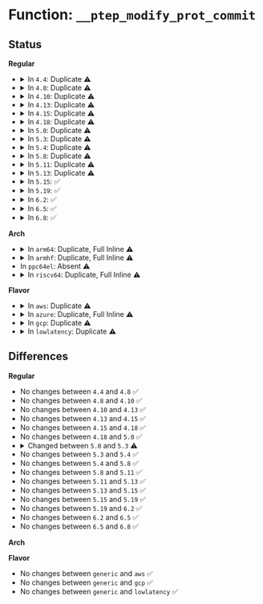 # Function: <code>__ptep_modify_prot_commit</code>

## Status
<b>Regular</b>
<ul>
<li>
<details>
<summary>In <code>4.4</code>: Duplicate ⚠️</summary>

```c
void __ptep_modify_prot_commit(struct mm_struct *mm, long unsigned int addr, pte_t *ptep, pte_t pte);
```

**Collision:** Static Duplication

**Inline:** No

**Transformation:** False

**Instances:**

```
In arch/x86/xen/mmu.c (ffffffff8101df00)
Location: include/asm-generic/pgtable.h:405
Inline: False
```
```
In arch/x86/kernel/paravirt.c (ffffffff810646d0)
Location: include/asm-generic/pgtable.h:405
Inline: False
```
**Symbols:**

```
ffffffff8101df00-ffffffff8101df0d: __ptep_modify_prot_commit (STB_LOCAL)
ffffffff810646d0-ffffffff810646dd: __ptep_modify_prot_commit (STB_LOCAL)
```
</details>
</li>
<li>
<details>
<summary>In <code>4.8</code>: Duplicate ⚠️</summary>

```c
void __ptep_modify_prot_commit(struct mm_struct *mm, long unsigned int addr, pte_t *ptep, pte_t pte);
```

**Collision:** Static Duplication

**Inline:** No

**Transformation:** False

**Instances:**

```
In arch/x86/xen/mmu.c (ffffffff8101d2f0)
Location: include/asm-generic/pgtable.h:410
Inline: False
```
```
In arch/x86/kernel/paravirt.c (ffffffff81064320)
Location: include/asm-generic/pgtable.h:410
Inline: False
```
**Symbols:**

```
ffffffff8101d2f0-ffffffff8101d2fd: __ptep_modify_prot_commit (STB_LOCAL)
ffffffff81064320-ffffffff8106432d: __ptep_modify_prot_commit (STB_LOCAL)
```
</details>
</li>
<li>
<details>
<summary>In <code>4.10</code>: Duplicate ⚠️</summary>

```c
void __ptep_modify_prot_commit(struct mm_struct *mm, long unsigned int addr, pte_t *ptep, pte_t pte);
```

**Collision:** Static Duplication

**Inline:** No

**Transformation:** False

**Instances:**

```
In arch/x86/xen/mmu.c (ffffffff8101da10)
Location: include/asm-generic/pgtable.h:434
Inline: False
```
```
In arch/x86/kernel/paravirt.c (ffffffff810677f0)
Location: include/asm-generic/pgtable.h:434
Inline: False
```
**Symbols:**

```
ffffffff8101da10-ffffffff8101da1d: __ptep_modify_prot_commit (STB_LOCAL)
ffffffff810677f0-ffffffff810677fd: __ptep_modify_prot_commit (STB_LOCAL)
```
</details>
</li>
<li>
<details>
<summary>In <code>4.13</code>: Duplicate ⚠️</summary>

```c
void __ptep_modify_prot_commit(struct mm_struct *mm, long unsigned int addr, pte_t *ptep, pte_t pte);
```

**Collision:** Static Duplication

**Inline:** No

**Transformation:** False

**Instances:**

```
In arch/x86/xen/mmu_pv.c (ffffffff8101fcf0)
Location: include/asm-generic/pgtable.h:539
Inline: False
```
```
In arch/x86/kernel/paravirt.c (ffffffff81066ac0)
Location: include/asm-generic/pgtable.h:539
Inline: False
```
**Symbols:**

```
ffffffff8101fcf0-ffffffff8101fcfd: __ptep_modify_prot_commit (STB_LOCAL)
ffffffff81066ac0-ffffffff81066acd: __ptep_modify_prot_commit (STB_LOCAL)
```
</details>
</li>
<li>
<details>
<summary>In <code>4.15</code>: Duplicate ⚠️</summary>

```c
void __ptep_modify_prot_commit(struct mm_struct *mm, long unsigned int addr, pte_t *ptep, pte_t pte);
```

**Collision:** Static Duplication

**Inline:** No

**Transformation:** False

**Instances:**

```
In arch/x86/xen/mmu_pv.c (ffffffff81020950)
Location: include/asm-generic/pgtable.h:540
Inline: False
```
```
In arch/x86/kernel/paravirt.c (ffffffff8106ac40)
Location: include/asm-generic/pgtable.h:540
Inline: False
```
**Symbols:**

```
ffffffff81020950-ffffffff8102095d: __ptep_modify_prot_commit (STB_LOCAL)
ffffffff8106ac40-ffffffff8106ac4d: __ptep_modify_prot_commit (STB_LOCAL)
```
</details>
</li>
<li>
<details>
<summary>In <code>4.18</code>: Duplicate ⚠️</summary>

```c
void __ptep_modify_prot_commit(struct mm_struct *mm, long unsigned int addr, pte_t *ptep, pte_t pte);
```

**Collision:** Static Duplication

**Inline:** No

**Transformation:** False

**Instances:**

```
In arch/x86/xen/mmu_pv.c (ffffffff81021400)
Location: include/asm-generic/pgtable.h:583
Inline: False
```
```
In arch/x86/kernel/paravirt.c (ffffffff8106d900)
Location: include/asm-generic/pgtable.h:583
Inline: False
```
**Symbols:**

```
ffffffff81021400-ffffffff8102140d: __ptep_modify_prot_commit (STB_LOCAL)
ffffffff8106d900-ffffffff8106d90d: __ptep_modify_prot_commit (STB_LOCAL)
```
</details>
</li>
<li>
<details>
<summary>In <code>5.0</code>: Duplicate ⚠️</summary>

```c
void __ptep_modify_prot_commit(struct mm_struct *mm, long unsigned int addr, pte_t *ptep, pte_t pte);
```

**Collision:** Static Duplication

**Inline:** No

**Transformation:** False

**Instances:**

```
In arch/x86/xen/mmu_pv.c (ffffffff81020c70)
Location: include/asm-generic/pgtable.h:621
Inline: False
```
```
In arch/x86/kernel/paravirt.c (ffffffff81073aa0)
Location: include/asm-generic/pgtable.h:621
Inline: False
```
**Symbols:**

```
ffffffff81020c70-ffffffff81020c7d: __ptep_modify_prot_commit (STB_LOCAL)
ffffffff81073aa0-ffffffff81073aad: __ptep_modify_prot_commit (STB_LOCAL)
```
</details>
</li>
<li>
<details>
<summary>In <code>5.3</code>: Duplicate ⚠️</summary>

```c
void __ptep_modify_prot_commit(struct vm_area_struct *vma, long unsigned int addr, pte_t *ptep, pte_t pte);
```

**Collision:** Static Duplication

**Inline:** No

**Transformation:** False

**Instances:**

```
In arch/x86/xen/mmu_pv.c (ffffffff810227b0)
Location: include/asm-generic/pgtable.h:621
Inline: False
```
```
In arch/x86/kernel/paravirt.c (ffffffff81077600)
Location: include/asm-generic/pgtable.h:621
Inline: False
```
**Symbols:**

```
ffffffff810227b0-ffffffff810227c1: __ptep_modify_prot_commit (STB_LOCAL)
ffffffff81077600-ffffffff81077611: __ptep_modify_prot_commit (STB_LOCAL)
```
</details>
</li>
<li>
<details>
<summary>In <code>5.4</code>: Duplicate ⚠️</summary>

```c
void __ptep_modify_prot_commit(struct vm_area_struct *vma, long unsigned int addr, pte_t *ptep, pte_t pte);
```

**Collision:** Static Duplication

**Inline:** No

**Transformation:** False

**Instances:**

```
In arch/x86/xen/mmu_pv.c (ffffffff810230f0)
Location: include/asm-generic/pgtable.h:621
Inline: False
```
```
In arch/x86/kernel/paravirt.c (ffffffff81078670)
Location: include/asm-generic/pgtable.h:621
Inline: False
```
**Symbols:**

```
ffffffff810230f0-ffffffff81023101: __ptep_modify_prot_commit (STB_LOCAL)
ffffffff81078670-ffffffff81078681: __ptep_modify_prot_commit (STB_LOCAL)
```
</details>
</li>
<li>
<details>
<summary>In <code>5.8</code>: Duplicate ⚠️</summary>

```c
void __ptep_modify_prot_commit(struct vm_area_struct *vma, long unsigned int addr, pte_t *ptep, pte_t pte);
```

**Collision:** Static Duplication

**Inline:** No

**Transformation:** False

**Instances:**

```
In arch/x86/xen/mmu_pv.c (ffffffff81025960)
Location: include/linux/pgtable.h:795
Inline: False
```
```
In arch/x86/kernel/paravirt.c (ffffffff8107fa70)
Location: include/linux/pgtable.h:795
Inline: False
```
**Symbols:**

```
ffffffff81025960-ffffffff81025971: __ptep_modify_prot_commit (STB_LOCAL)
ffffffff8107fa70-ffffffff8107fa81: __ptep_modify_prot_commit (STB_LOCAL)
```
</details>
</li>
<li>
<details>
<summary>In <code>5.11</code>: Duplicate ⚠️</summary>

```c
void __ptep_modify_prot_commit(struct vm_area_struct *vma, long unsigned int addr, pte_t *ptep, pte_t pte);
```

**Collision:** Static Duplication

**Inline:** No

**Transformation:** False

**Instances:**

```
In arch/x86/xen/mmu_pv.c (ffffffff81026080)
Location: include/linux/pgtable.h:844
Inline: False
```
```
In arch/x86/kernel/paravirt.c (ffffffff8107f690)
Location: include/linux/pgtable.h:844
Inline: False
```
**Symbols:**

```
ffffffff81026080-ffffffff81026093: __ptep_modify_prot_commit (STB_LOCAL)
ffffffff8107f690-ffffffff8107f6a3: __ptep_modify_prot_commit (STB_LOCAL)
```
</details>
</li>
<li>
<details>
<summary>In <code>5.13</code>: Duplicate ⚠️</summary>

```c
void __ptep_modify_prot_commit(struct vm_area_struct *vma, long unsigned int addr, pte_t *ptep, pte_t pte);
```

**Collision:** Static Duplication

**Inline:** No

**Transformation:** False

**Instances:**

```
In arch/x86/xen/mmu_pv.c (ffffffff81027fc0)
Location: include/linux/pgtable.h:844
Inline: False
```
```
In arch/x86/kernel/paravirt.c (ffffffff81080790)
Location: include/linux/pgtable.h:844
Inline: False
```
**Symbols:**

```
ffffffff81027fc0-ffffffff81027fd3: __ptep_modify_prot_commit (STB_LOCAL)
ffffffff81080790-ffffffff810807a3: __ptep_modify_prot_commit (STB_LOCAL)
```
</details>
</li>
<li>
<details>
<summary>In <code>5.15</code>: ✅</summary>

```c
void __ptep_modify_prot_commit(struct vm_area_struct *vma, long unsigned int addr, pte_t *ptep, pte_t pte);
```

**Collision:** Unique Static

**Inline:** No

**Transformation:** False

**Instances:**

```
In arch/x86/kernel/paravirt.c (ffffffff8108f6b0)
Location: include/linux/pgtable.h:863
Inline: False
```
**Symbols:**

```
ffffffff8108f6b0-ffffffff8108f6c3: __ptep_modify_prot_commit (STB_LOCAL)
```
</details>
</li>
<li>
<details>
<summary>In <code>5.19</code>: ✅</summary>

```c
void __ptep_modify_prot_commit(struct vm_area_struct *vma, long unsigned int addr, pte_t *ptep, pte_t pte);
```

**Collision:** Unique Static

**Inline:** No

**Transformation:** False

**Instances:**

```
In arch/x86/kernel/paravirt.c (ffffffff810a0430)
Location: include/linux/pgtable.h:896
Inline: False
```
**Symbols:**

```
ffffffff810a0430-ffffffff810a045c: __ptep_modify_prot_commit (STB_LOCAL)
```
</details>
</li>
<li>
<details>
<summary>In <code>6.2</code>: ✅</summary>

```c
void __ptep_modify_prot_commit(struct vm_area_struct *vma, long unsigned int addr, pte_t *ptep, pte_t pte);
```

**Collision:** Unique Static

**Inline:** No

**Transformation:** False

**Instances:**

```
In arch/x86/kernel/paravirt.c (ffffffff810b7fd0)
Location: include/linux/pgtable.h:932
Inline: False
```
**Symbols:**

```
ffffffff810b7fd0-ffffffff810b7ffc: __ptep_modify_prot_commit (STB_LOCAL)
```
</details>
</li>
<li>
<details>
<summary>In <code>6.5</code>: ✅</summary>

```c
void __ptep_modify_prot_commit(struct vm_area_struct *vma, long unsigned int addr, pte_t *ptep, pte_t pte);
```

**Collision:** Unique Static

**Inline:** No

**Transformation:** False

**Instances:**

```
In arch/x86/kernel/paravirt.c (ffffffff810bb180)
Location: include/linux/pgtable.h:944
Inline: False
```
**Symbols:**

```
ffffffff810bb180-ffffffff810bb1ac: __ptep_modify_prot_commit (STB_LOCAL)
```
</details>
</li>
<li>
<details>
<summary>In <code>6.8</code>: ✅</summary>

```c
void __ptep_modify_prot_commit(struct vm_area_struct *vma, long unsigned int addr, pte_t *ptep, pte_t pte);
```

**Collision:** Unique Static

**Inline:** No

**Transformation:** False

**Instances:**

```
In arch/x86/kernel/paravirt.c (ffffffff810c2d40)
Location: include/linux/pgtable.h:1075
Inline: False
```
**Symbols:**

```
ffffffff810c2d40-ffffffff810c2d84: __ptep_modify_prot_commit (STB_LOCAL)
```
</details>
</li>
</ul>
<b>Arch</b>
<ul>
<li>
<details>
<summary>In <code>arm64</code>: Duplicate, Full Inline ⚠️</summary>

**Collision:** Static Duplication

**Inline:** Full

**Transformation:** False

**Instances:**

```
In mm/memory.c (ffff8000102fa0c8)
Location: include/asm-generic/pgtable.h:621
Inline: True
Inline callers:
  - mm/memory.c:__handle_mm_fault
```
```
In mm/mprotect.c (ffff8000103052d8)
Location: include/asm-generic/pgtable.h:621
Inline: True
Inline callers:
  - mm/mprotect.c:change_protection_range
```
</details>
</li>
<li>
<details>
<summary>In <code>armhf</code>: Duplicate, Full Inline ⚠️</summary>

**Collision:** Static Duplication

**Inline:** Full

**Transformation:** False

**Instances:**

```
In mm/memory.c (0)
Location: include/asm-generic/pgtable.h:621
Inline: True
```
```
In mm/mprotect.c (c05233b8)
Location: include/asm-generic/pgtable.h:621
Inline: True
Inline callers:
  - mm/mprotect.c:change_protection_range
```
</details>
</li>
<li>
In <code>ppc64el</code>: Absent ⚠️
</li>
<li>
<details>
<summary>In <code>riscv64</code>: Duplicate, Full Inline ⚠️</summary>

**Collision:** Static Duplication

**Inline:** Full

**Transformation:** False

**Instances:**

```
In mm/memory.c (0)
Location: include/asm-generic/pgtable.h:621
Inline: True
```
```
In mm/mprotect.c (ffffffe00021122c)
Location: include/asm-generic/pgtable.h:621
Inline: True
Inline callers:
  - mm/mprotect.c:change_protection_range
```
</details>
</li>
</ul>
<b>Flavor</b>
<ul>
<li>
<details>
<summary>In <code>aws</code>: Duplicate ⚠️</summary>

```c
void __ptep_modify_prot_commit(struct vm_area_struct *vma, long unsigned int addr, pte_t *ptep, pte_t pte);
```

**Collision:** Static Duplication

**Inline:** No

**Transformation:** False

**Instances:**

```
In arch/x86/xen/mmu_pv.c (ffffffff81023250)
Location: include/asm-generic/pgtable.h:621
Inline: False
```
```
In arch/x86/kernel/paravirt.c (ffffffff81077670)
Location: include/asm-generic/pgtable.h:621
Inline: False
```
**Symbols:**

```
ffffffff81023250-ffffffff81023261: __ptep_modify_prot_commit (STB_LOCAL)
ffffffff81077670-ffffffff81077681: __ptep_modify_prot_commit (STB_LOCAL)
```
</details>
</li>
<li>
<details>
<summary>In <code>azure</code>: Duplicate, Full Inline ⚠️</summary>

**Collision:** Static Duplication

**Inline:** Full

**Transformation:** False

**Instances:**

```
In mm/memory.c (ffffffff8124da9a)
Location: include/asm-generic/pgtable.h:621
Inline: True
Inline callers:
  - mm/memory.c:__handle_mm_fault
```
```
In mm/mprotect.c (ffffffff81258de6)
Location: include/asm-generic/pgtable.h:621
Inline: True
Inline callers:
  - mm/mprotect.c:change_protection_range
```
```
In fs/proc/task_mmu.c (ffffffff8135a1eb)
Location: include/asm-generic/pgtable.h:621
Inline: True
Inline callers:
  - fs/proc/task_mmu.c:clear_refs_pte_range
```
</details>
</li>
<li>
<details>
<summary>In <code>gcp</code>: Duplicate ⚠️</summary>

```c
void __ptep_modify_prot_commit(struct vm_area_struct *vma, long unsigned int addr, pte_t *ptep, pte_t pte);
```

**Collision:** Static Duplication

**Inline:** No

**Transformation:** False

**Instances:**

```
In arch/x86/xen/mmu_pv.c (ffffffff810230b0)
Location: include/asm-generic/pgtable.h:621
Inline: False
```
```
In arch/x86/kernel/paravirt.c (ffffffff81077620)
Location: include/asm-generic/pgtable.h:621
Inline: False
```
**Symbols:**

```
ffffffff810230b0-ffffffff810230c1: __ptep_modify_prot_commit (STB_LOCAL)
ffffffff81077620-ffffffff81077631: __ptep_modify_prot_commit (STB_LOCAL)
```
</details>
</li>
<li>
<details>
<summary>In <code>lowlatency</code>: Duplicate ⚠️</summary>

```c
void __ptep_modify_prot_commit(struct vm_area_struct *vma, long unsigned int addr, pte_t *ptep, pte_t pte);
```

**Collision:** Static Duplication

**Inline:** No

**Transformation:** False

**Instances:**

```
In arch/x86/xen/mmu_pv.c (ffffffff81023520)
Location: include/asm-generic/pgtable.h:621
Inline: False
```
```
In arch/x86/kernel/paravirt.c (ffffffff810796c0)
Location: include/asm-generic/pgtable.h:621
Inline: False
```
**Symbols:**

```
ffffffff81023520-ffffffff81023531: __ptep_modify_prot_commit (STB_LOCAL)
ffffffff810796c0-ffffffff810796d1: __ptep_modify_prot_commit (STB_LOCAL)
```
</details>
</li>
</ul>

## Differences
<b>Regular</b>
<ul>
<li>
No changes between <code>4.4</code> and <code>4.8</code> ✅
</li>
<li>
No changes between <code>4.8</code> and <code>4.10</code> ✅
</li>
<li>
No changes between <code>4.10</code> and <code>4.13</code> ✅
</li>
<li>
No changes between <code>4.13</code> and <code>4.15</code> ✅
</li>
<li>
No changes between <code>4.15</code> and <code>4.18</code> ✅
</li>
<li>
No changes between <code>4.18</code> and <code>5.0</code> ✅
</li>
<li>
<details>
<summary>Changed between <code>5.0</code> and <code>5.3</code> ⚠️</summary>
<ul>
<li>
<b>Param added. </b>
<code>struct vm_area_struct *vma</code>
</li>
<li>
<b>Param removed. </b>
<code>struct mm_struct *mm</code>
</li>
</ul>
</details>
</li>
<li>
No changes between <code>5.3</code> and <code>5.4</code> ✅
</li>
<li>
No changes between <code>5.4</code> and <code>5.8</code> ✅
</li>
<li>
No changes between <code>5.8</code> and <code>5.11</code> ✅
</li>
<li>
No changes between <code>5.11</code> and <code>5.13</code> ✅
</li>
<li>
No changes between <code>5.13</code> and <code>5.15</code> ✅
</li>
<li>
No changes between <code>5.15</code> and <code>5.19</code> ✅
</li>
<li>
No changes between <code>5.19</code> and <code>6.2</code> ✅
</li>
<li>
No changes between <code>6.2</code> and <code>6.5</code> ✅
</li>
<li>
No changes between <code>6.5</code> and <code>6.8</code> ✅
</li>
</ul>
<b>Arch</b>
<ul>
</ul>
<b>Flavor</b>
<ul>
<li>
No changes between <code>generic</code> and <code>aws</code> ✅
</li>
<li>
No changes between <code>generic</code> and <code>gcp</code> ✅
</li>
<li>
No changes between <code>generic</code> and <code>lowlatency</code> ✅
</li>
</ul>
